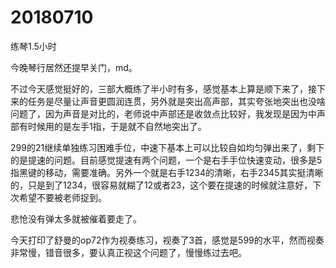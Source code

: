 # 20180710

练琴1.5小时

今晚琴行居然还提早关门，md。

不过今天感觉挺好的，三部大概练了半小时有多，感觉基本上算是顺下来了，接下来的任务是尽量让声音更圆润连贯，另外就是突出高声部，其实夸张地突出也没啥问题了，因为声音是对比的，老师说中声部还是收敛点比较好，我发现是因为中声部有时候用的是左手1指，于是就不自然地突出了。

299的21继续单独练习困难手位，中速下基本上可以比较自如均匀弹出来了，剩下的是提速的问题。目前感觉提速有两个问题，一个是右手手位快速变动，很多是5指黑键的移动，需要准确。另外一个就是右手1234的清晰，右手2345其实挺清晰的，只是到了1234，很容易就糊了12或者23，这个要在提速的时候就注意好，下次希望不要被老师捉到。

悲怆没有弹太多就被催着要走了。

今天打印了舒曼的op72作为视奏练习，视奏了3首，感觉是599的水平，然而视奏非常慢，错音很多，要认真正视这个问题了，慢慢练过去吧。
